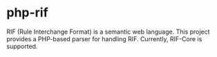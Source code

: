 php-rif
=======

RIF (Rule Interchange Format) is a semantic web language. This project provides a PHP-based parser for handling RIF. Currently, RIF-Core is supported.
